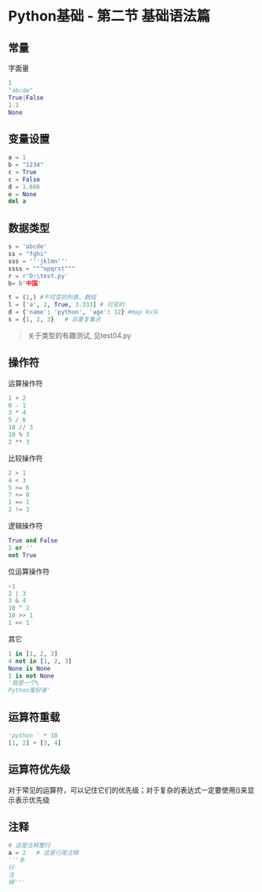 # Python基础 - 第二节 基础语法篇

## 常量
字面量
```python
1
"abcde"
True|False
1.1
None
```

## 变量设置
```python
a = 1
b = "1234"
c = True
c = False
d = 1.666
e = None
del a
```

## 数据类型
```python
s = 'abcde'
ss = "fghi"
sss = '''jklmn'''
ssss = """opqrst"""
r = r'D:\test.py'
b= b'中国'

t = (1,) #不可变的列表、数组
l = ['a', 2, True, 3.333] # 可变的
d = {'name': 'python', 'age': 12} #map kv队
s = {1, 2, 3}   # 非重复集合
```

> 关于类型的有趣测试, 见test04.py

## 操作符
运算操作符
```python
1 + 2
0 - 1
3 * 4
5 / 6
10 // 3
10 % 3
2 ** 3
```
比较操作符
```python
2 > 1
4 < 3
5 >= 6
7 <= 8
1 == 1
2 != 3
```
逻辑操作符
```python
True and False
1 or ''
not True
```
位运算操作符
```python
~1
2 | 3
3 & 4
10 ^ 2
10 >> 1
1 << 1
```
其它
```python
1 in [1, 2, 3]
4 not in [1, 2, 3]
None is None
1 is not None
'我是一个\
Python爱好者'
```

## 运算符重载
```python
'python ' * 10
[1, 2] + [3, 4]
```
## 运算符优先级
对于常见的运算符，可以记住它们的优先级；对于复杂的表达式一定要使用()来显示表示优先级

## 注释
```python
# 这是注释整行
a = 2   # 这是行尾注释
'''多
行
注
释'''
```